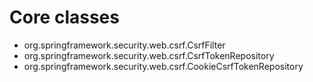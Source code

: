 # Core classes
- org.springframework.security.web.csrf.CsrfFilter
- org.springframework.security.web.csrf.CsrfTokenRepository
- org.springframework.security.web.csrf.CookieCsrfTokenRepository